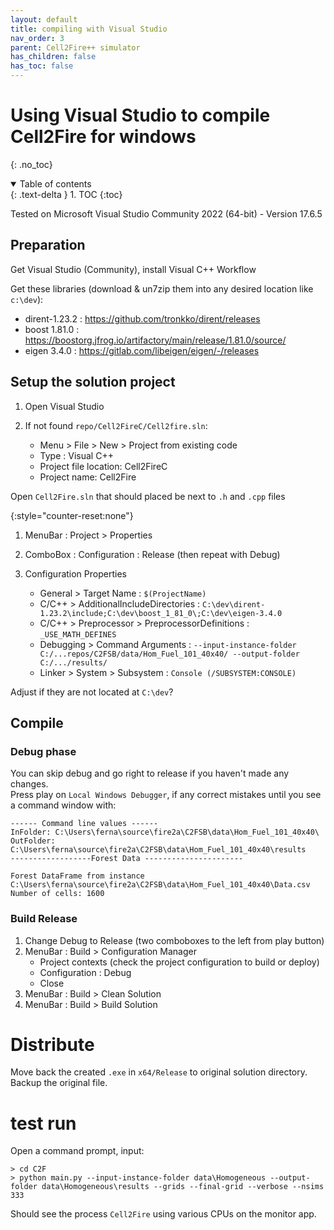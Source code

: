 ```yaml
---
layout: default
title: compiling with Visual Studio
nav_order: 3
parent: Cell2Fire++ simulator
has_children: false
has_toc: false
---
```

# Using Visual Studio to compile Cell2Fire for windows  
{: .no_toc}
<details open markdown="block">
  <summary>
    Table of contents
  </summary>
  {: .text-delta }
1. TOC
{:toc}
</details>

Tested on Microsoft Visual Studio Community 2022 (64-bit) - Version 17.6.5

## Preparation  

Get Visual Studio (Community), install Visual C++ Workflow  

Get these libraries (download & un7zip them into any desired location like `c:\dev`):  

- dirent-1.23.2 : https://github.com/tronkko/dirent/releases  
- boost 1.81.0 : https://boostorg.jfrog.io/artifactory/main/release/1.81.0/source/  
- eigen 3.4.0 : https://gitlab.com/libeigen/eigen/-/releases  

## Setup the solution project  

1. Open Visual Studio

1. If not found `repo/Cell2FireC/Cell2fire.sln`:  

	- Menu > File > New > Project from existing code  
	- Type : Visual C++  
	- Project file location: Cell2FireC  
	- Project name: Cell2Fire  

Open `Cell2Fire.sln` that should placed be next to `.h` and `.cpp` files  

{:style="counter-reset:none"}
1. MenuBar : Project > Properties
1. ComboBox : Configuration : Release (then repeat with Debug)
1. Configuration Properties  

	- General > Target Name : `$(ProjectName)`  
	- C/C++ > AdditionalIncludeDirectories : `C:\dev\dirent-1.23.2\include;C:\dev\boost_1_81_0\;C:\dev\eigen-3.4.0`  
	- C/C++ > Preprocessor > PreprocessorDefinitions : `_USE_MATH_DEFINES`  
	- Debugging > Command Arguments : `--input-instance-folder C:/...repos/C2FSB/data/Hom_Fuel_101_40x40/ --output-folder C:/.../results/`  
    - Linker > System > Subsystem : `Console (/SUBSYSTEM:CONSOLE)`

Adjust if they are not located at `C:\dev`?

## Compile  
### Debug phase
You can skip debug and go right to release if you haven't made any changes.  
Press play on `Local Windows Debugger`, if any correct mistakes until you see a command window with:  

```batch
------ Command line values ------
InFolder: C:\Users\ferna\source\fire2a\C2FSB\data\Hom_Fuel_101_40x40\
OutFolder: C:\Users\ferna\source\fire2a\C2FSB\data\Hom_Fuel_101_40x40\results
------------------Forest Data ----------------------

Forest DataFrame from instance C:\Users\ferna\source\fire2a\C2FSB\data\Hom_Fuel_101_40x40\Data.csv
Number of cells: 1600
```  

### Build Release 

1. Change Debug to Release (two comboboxes to the left from play button)  
1. MenuBar : Build > Configuration Manager  
  	- Project contexts (check the project configuration to build or deploy)  
  	- Configuration : Debug  
  	- Close  
1. MenuBar : Build > Clean Solution  
1. MenuBar : Build > Build Solution  

# Distribute

Move back the created `.exe` in `x64/Release` to original solution directory.  
Backup the original file.

# test run

Open a command prompt, input:

    > cd C2F
    > python main.py --input-instance-folder data\Homogeneous --output-folder data\Homogeneous\results --grids --final-grid --verbose --nsims 333

Should see the process `Cell2Fire` using various CPUs on the monitor app.
